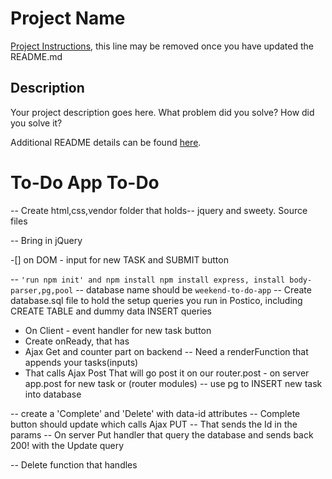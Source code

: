 # Project Name

[Project Instructions](./INSTRUCTIONS.md), this line may be removed once you have updated the README.md

## Description

Your project description goes here. What problem did you solve? How did you solve it?

Additional README details can be found [here](https://github.com/PrimeAcademy/readme-template/blob/master/README.md).

# To-Do App To-Do
-- Create html,css,vendor folder that holds-- jquery and sweety. Source files

-- Bring in jQuery

-[] on DOM - input for new TASK and SUBMIT button

-- `'run npm init' and npm install npm install express, install body-parser,pg,pool`
-- database name should be `weekend-to-do-app`
-- Create database.sql file to hold the setup queries you run in Postico, including CREATE TABLE and dummy data INSERT queries

- On Client - event handler for new task button
-   Create onReady, that has 
-   Ajax Get and counter part on backend
--      Need a renderFunction that appends your tasks(inputs) 
-   That calls Ajax Post
    That will go post it on our router.post
        - on server app.post for new task or (router modules)
-- use pg to INSERT new task into database

-- create a 'Complete' and 'Delete' with data-id attributes
-- Complete button should update which calls Ajax PUT
--  That sends the Id in the params
-- On server Put handler that query the database and sends back 200! with the Update query

-- Delete function that handles